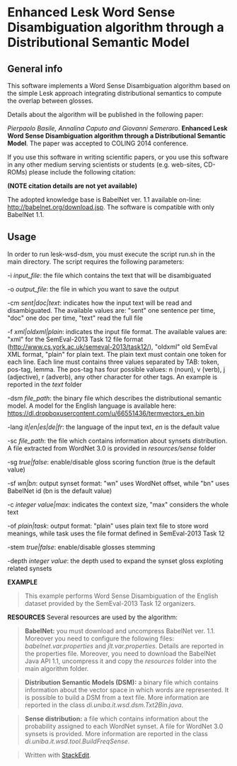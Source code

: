 Enhanced Lesk Word Sense Disambiguation algorithm through a Distributional Semantic Model
==========================================================================

General info
------------

This software implements a Word Sense Disambiguation algorithm based on the simple Lesk approach integrating distributional semantics to compute the overlap between glosses.

Details about the algorithm will be published in the following paper:

*Pierpaolo Basile, Annalina Caputo and Giovanni Semeraro*. **Enhanced Lesk Word Sense Disambiguation algorithm through a Distributional Semantic Model**. The paper was accepted to COLING 2014 conference.

If you use this software in writing scientific papers, or you use this
software in any other medium serving scientists or students (e.g. web-sites,
CD-ROMs) please include the following citation:

**(NOTE citation details are not yet available)**

The adopted knowledge base is BabelNet ver. 1.1 available on-line: http://babelnet.org/download.jsp. The software is compatible with only BabelNet 1.1.

Usage
-----
In order to run lesk-wsd-dsm, you must execute the script run.sh in the main directory. 
The script requires the following parameters:

-i *input_file*: the file which contains the text that will be disambiguated

-o *output_file*: the file in which you want to save the output

-cm *sent|doc|text*: indicates how the input text will be read and disambiguated. The available values are: "sent" one sentence per time, "doc" one doc per time, "text" read the full file

-f *xml|oldxml|plain*: indicates the input file format. The available values are: "xml" for the SemEval-2013 Task 12 file format (http://www.cs.york.ac.uk/semeval-2013/task12/), "oldxml" old SemEval XML format, "plain" for plain text. The plain text must contain one token for each line. Each line must contains three values separated by TAB: token, pos-tag, lemma. The pos-tag has four possible values: n (noun), v (verb), j (adjective), r (adverb), any other character for other tags. An example is reported in the *text* folder

-dsm *file_path*: the binary file which describes the distributional semantic model. A model for the English language is available here: https://dl.dropboxusercontent.com/u/66551436/termvectors_en.bin

-lang *it|en|es|de|fr*: the language of the input text, *en* is the default value

-sc *file_path*: the file which contains information about synsets distribution. A file extracted from WordNet 3.0 is provided in *resources/sense* folder

-sg *true|false*: enable/disable gloss scoring function (true is the default value)

-sf *wn|bn*: output synset format: "wn" uses WordNet offset, while "bn" uses BabelNet id (bn is the default value)

-c *integer value|max*: indicates the context size, "max" considers the whole text

-of *plain|task*: output format: "plain" uses plain text file to store word meanings, while task uses the file format defined in SemEval-2013 Task 12

-stem *true|false*: enable/disable glosses stemming

-depth *integer value*: the depth used to expand the synset gloss exploting related synsets

**EXAMPLE**
>This example performs Word Sense Disambiguation of the English dataset provided by the SemEval-2013 Task 12 organizers.

**RESOURCES**
Several resources are used by the algorithm:

>**BabelNet:** you must download and uncompress BabelNet ver. 1.1. Moreover you need to configure the following files: *babelnet.var.properties* and *jlt.var.properties*. Details are reported in the properties file. Moreover, you need to download the BabelNet Java API 1.1, uncompress it and copy the *resources* folder into the main algorithm folder.

>**Distribution Semantic Models (DSM):** a binary file which contains information about the vector space in which words are represented. It is possible to build a DSM from a text file. More information are reported in the class *di.uniba.it.wsd.dsm.Txt2Bin.java*.

>**Sense distribution:** a file which contains information about the probability assigned to each WordNet synset. A file for WordNet 3.0 synsets is provided. More information are reported in the class *di.uniba.it.wsd.tool.BuildFreqSense*.


> Written with [StackEdit](https://stackedit.io/).